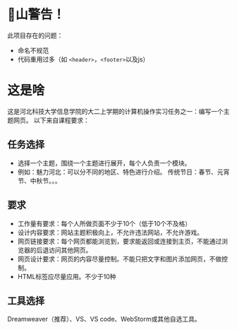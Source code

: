 # 💩山警告！
此项目存在的问题：
* 命名不规范
* 代码重用过多（如 `<header>`，`<footer>`以及js）
# 这是啥
这是河北科技大学信息学院的大二上学期的计算机操作实习任务之一：编写一个主题网页。
以下来自课程要求：
## 任务选择
* 选择一个主题，围绕一个主题进行展开，每个人负责一个模块。
* 例如：魅力河北：可以分不同的地区、特色进行介绍。
	 传统节日：春节、元宵节、中秋节。。。

## 要求
* 工作量有要求：每个人所做页面不少于10个（低于10个不及格）
* 设计内容要求：网站主题积极向上，不允许违法网站，不允许游戏。
* 网页链接要求：每个网页都能浏览到，要求能返回或连接到主页，不能通过浏览器的后退访问其他网页。
* 网页设计要求：网页的内容尽量控制。不能只把文字和图片添加网页，不做控制。
* HTML标签应尽量应用。不少于10种

## 工具选择
Dreamweaver（推荐）、VS、VS code、WebStorm或其他自选工具。